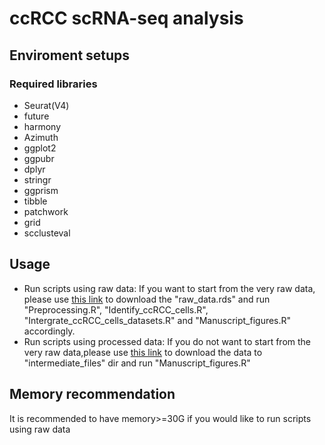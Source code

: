 # ccRCC scRNA-seq analysis
## Enviroment setups
### Required libraries
- Seurat(V4)
- future
- harmony
- Azimuth
- ggplot2
- ggpubr
- dplyr
- stringr
- ggprism
- tibble
- patchwork
- grid
- scclusteval
## Usage
* Run scripts using raw data: If you want to start from the very raw data, please use [this link](https://drive.google.com/file/d/1CEdUnspMfthex0XSxemxCy1j5TWkWxCE/view?usp=sharing) to download the "raw_data.rds" and run "Preprocessing.R", "Identify_ccRCC_cells.R", "Intergrate_ccRCC_cells_datasets.R" and "Manuscript_figures.R" accordingly.
* Run scripts using processed data: If you do not want to start from the very raw data,please use [this link](https://drive.google.com/file/d/18sO6wuIoghZ1LsVL46PgMi_Sj4Amy67f/view?usp=sharing) to download the data to "intermediate_files" dir and run "Manuscript_figures.R"
## Memory recommendation
It is recommended to have memory>=30G if you would like to run scripts using raw data
